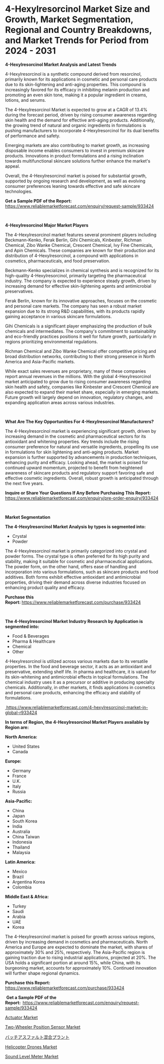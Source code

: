 <p><h1>4-Hexylresorcinol Market Size and Growth, Market Segmentation, Regional and Country Breakdowns, and Market Trends for Period from 2024 -  2031</h1></p><p><strong>4-Hexylresorcinol Market Analysis and Latest Trends</strong></p>
<p><p>4-Hexylresorcinol is a synthetic compound derived from resorcinol, primarily known for its applications in cosmetic and personal care products due to its skin-lightening and anti-aging properties. This compound is increasingly favored for its efficacy in inhibiting melanin production and promoting an even skin tone, making it a popular ingredient in creams, lotions, and serums.</p><p>The 4-Hexylresorcinol Market is expected to grow at a CAGR of 13.4% during the forecast period, driven by rising consumer awareness regarding skin health and the demand for effective anti-aging products. Additionally, the growing trend of natural and organic ingredients in formulations is pushing manufacturers to incorporate 4-Hexylresorcinol for its dual benefits of performance and safety. </p><p>Emerging markets are also contributing to market growth, as increasing disposable income enables consumers to invest in premium skincare products. Innovations in product formulations and a rising inclination towards multifunctional skincare solutions further enhance the market's appeal. </p><p>Overall, the 4-Hexylresorcinol market is poised for substantial growth, supported by ongoing research and development, as well as evolving consumer preferences leaning towards effective and safe skincare technologies.</p></p>
<p><strong>Get a Sample PDF of the Report:&nbsp;</strong> <a href="https://www.reliablemarketforecast.com/enquiry/request-sample/933424">https://www.reliablemarketforecast.com/enquiry/request-sample/933424</a></p>
<p>&nbsp;</p>
<p><strong>4-Hexylresorcinol Major Market Players</strong></p>
<p><p>The 4-Hexylresorcinol market features several prominent players including Beckmann-Kenko, Ferak Berlin, Gihi Chemicals, Kinbester, Richman Chemical, Zibo Wanke Chemical, Crescent Chemical, Ivy Fine Chemicals, and Apin Chemicals. These companies are known for their production and distribution of 4-Hexylresorcinol, a compound with applications in cosmetics, pharmaceuticals, and food preservation.</p><p>Beckmann-Kenko specializes in chemical synthesis and is recognized for its high-quality 4-Hexylresorcinol, primarily targeting the pharmaceutical industry. The company is expected to experience steady growth, driven by increasing demand for effective skin-lightening agents and antimicrobial preservatives. </p><p>Ferak Berlin, known for its innovative approaches, focuses on the cosmetic and personal care markets. The company has seen a robust market expansion due to its strong R&D capabilities, with its products rapidly gaining acceptance in various skincare formulations. </p><p>Gihi Chemicals is a significant player emphasizing the production of bulk chemicals and intermediates. The company's commitment to sustainability and eco-friendly practices positions it well for future growth, particularly in regions prioritizing environmental regulations.</p><p>Richman Chemical and Zibo Wanke Chemical offer competitive pricing and broad distribution networks, contributing to their strong presence in North America and Asia-Pacific markets. </p><p>While exact sales revenues are proprietary, many of these companies report annual revenues in the millions. With the global 4-Hexylresorcinol market anticipated to grow due to rising consumer awareness regarding skin health and safety, companies like Kinbester and Crescent Chemical are also expected to expand their market share, especially in emerging markets. Future growth will largely depend on innovation, regulatory changes, and expanding application areas across various industries.</p></p>
<p>&nbsp;</p>
<p><strong>What Are The Key Opportunities For 4-Hexylresorcinol Manufacturers?</strong></p>
<p><p>The 4-Hexylresorcinol market is experiencing significant growth, driven by increasing demand in the cosmetic and pharmaceutical sectors for its antioxidant and whitening properties. Key trends include the rising consumer preference for natural and versatile ingredients, propelling its use in formulations for skin lightening and anti-aging products. Market expansion is further supported by advancements in production techniques, enhancing purity and efficacy. Looking ahead, the market is poised for continued upward momentum, projected to benefit from heightened awareness of skincare products and regulatory support favoring safe and effective cosmetic ingredients. Overall, robust growth is anticipated through the next five years.</p></p>
<p><strong>Inquire or Share Your Questions If Any Before Purchasing This Report:</strong> <a href="https://www.reliablemarketforecast.com/enquiry/pre-order-enquiry/933424">https://www.reliablemarketforecast.com/enquiry/pre-order-enquiry/933424</a></p>
<p>&nbsp;</p>
<p><strong>Market Segmentation</strong></p>
<p><strong>The 4-Hexylresorcinol Market Analysis by types is segmented into:</strong></p>
<p><ul><li>Crystal</li><li>Powder</li></ul></p>
<p><p>The 4-Hexylresorcinol market is primarily categorized into crystal and powder forms. The crystal type is often preferred for its high purity and stability, making it suitable for cosmetic and pharmaceutical applications. The powder form, on the other hand, offers ease of handling and incorporation into various formulations, such as skincare products and food additives. Both forms exhibit effective antioxidant and antimicrobial properties, driving their demand across diverse industries focused on enhancing product quality and efficacy.</p></p>
<p><strong>Purchase this Report:&nbsp;</strong><a href="https://www.reliablemarketforecast.com/purchase/933424">https://www.reliablemarketforecast.com/purchase/933424</a></p>
<p>&nbsp;</p>
<p><strong>The 4-Hexylresorcinol Market Industry Research by Application is segmented into:</strong></p>
<p><ul><li>Food & Beverages</li><li>Pharma & Healthcare</li><li>Chemical</li><li>Other</li></ul></p>
<p><p>4-Hexylresorcinol is utilized across various markets due to its versatile properties. In the food and beverage sector, it acts as an antioxidant and preservative, extending shelf life. In pharma and healthcare, it is valued for its skin-whitening and antimicrobial effects in topical formulations. The chemical industry uses it as a precursor or additive in producing specialty chemicals. Additionally, in other markets, it finds applications in cosmetics and personal care products, enhancing the efficacy and stability of formulations.</p></p>
<p><a href="https://www.reliablemarketforecast.com/4-hexylresorcinol-market-in-global-r933424">&nbsp;https://www.reliablemarketforecast.com/4-hexylresorcinol-market-in-global-r933424</a></p>
<p><strong>In terms of Region, the 4-Hexylresorcinol Market Players available by Region are:</strong></p>
<p>
    <p> <strong> North America: </strong>
        <ul>
            <li>United States</li>
            <li>Canada</li>
        </ul>
        </p> 
    <p> <strong> Europe: </strong>
        <ul>
            <li>Germany</li>
            <li>France</li>
            <li>U.K.</li>
            <li>Italy</li>
            <li>Russia</li>
        </ul>
        </p> 
    <p> <strong> Asia-Pacific: </strong>
        <ul>
            <li>China</li>
            <li>Japan</li>
            <li>South Korea</li>
            <li>India</li>
            <li>Australia</li>
            <li>China Taiwan</li>
            <li>Indonesia</li>
            <li>Thailand</li>
            <li>Malaysia</li>
        </ul>
        </p> 
    <p> <strong> Latin America: </strong>
        <ul>
            <li>Mexico</li>
            <li>Brazil</li>
            <li>Argentina Korea</li>
            <li>Colombia</li>
        </ul>
        </p> 
    <p> <strong> Middle East & Africa: </strong>
        <ul>
            <li>Turkey</li>
            <li>Saudi</li>
            <li>Arabia</li>
            <li>UAE</li>
            <li>Korea</li>
        </ul>
    </p>
    </p>
<p><p>The 4-Hexylresorcinol market is poised for growth across various regions, driven by increasing demand in cosmetics and pharmaceuticals. North America and Europe are expected to dominate the market, with shares of approximately 30% and 25%, respectively. The Asia-Pacific region is gaining traction due to rising industrial applications, projected at 20%. The USA holds a significant portion at around 15%, while China, with its burgeoning market, accounts for approximately 10%. Continued innovation will further shape regional dynamics.</p></p>
<p><strong>Purchase this Report: </strong><a href="https://www.reliablemarketforecast.com/purchase/933424">https://www.reliablemarketforecast.com/purchase/933424</a></p>
<p>&nbsp;<strong>Get a Sample PDF of the Report:&nbsp;&nbsp;</strong><a href="https://www.reliablemarketforecast.com/enquiry/request-sample/933424">https://www.reliablemarketforecast.com/enquiry/request-sample/933424</a></p>
<p><strong></strong></p>
<p><p><a href="https://medium.com/@lanellmagettlz8m/the-actuator-market-industry-provides-a-comprehensive-and-current-analysis-of-the-sector-232d0d819652">Actuator Market</a></p><p><a href="https://issuu.com/reportprime-2/docs/two-wheeler-position-sensor-market-_b8edf83fb8ea35">Two-Wheeler Position Sensor Market</a></p><p><a href="https://medium.com/@mayeuwjvassey/batch-asphalt-mixing-plants-market-%E3%81%AF-%E3%82%B3%E3%82%B9%E3%83%88%E7%AE%A1%E7%90%86%E3%81%A8%E5%8A%B9%E7%8E%87%E5%90%91%E4%B8%8A%E3%82%92%E5%84%AA%E5%85%88%E3%81%97%E3%81%BE%E3%81%99-%E3%81%95%E3%82%89%E3%81%AB-%E5%A0%B1%E5%91%8A%E6%9B%B8%E3%81%AF%E5%B8%82%E5%A0%B4%E3%81%AE%E9%9C%80%E8%A6%81%E9%9D%A2%E3%81%A8%E4%BE%9B%E7%B5%A6%E9%9D%A2%E3%81%AE%E4%B8%A1%E6%96%B9%E3%82%92%E3%82%AB%E3%83%90%E3%83%BC%E3%81%97%E3%81%A6%E3%81%84%E3%81%BE%E3%81%99-batch-e1bc5fb8fadd">バッチアスファルト混合プラント</a></p><p><a href="https://www.linkedin.com/pulse/helicopter-drones-market-global-insights-sales-trends-2024-sztoe?trackingId=w8YfhEsMRpiooeyZNSqeEQ%3D%3D">Helicopter Drones Market</a></p><p><a href="https://medium.com/@lanellmagettlz8m/the-sound-level-meter-market-is-anticipated-to-experience-significant-growth-with-a-projected-934b6df9a4cc">Sound Level Meter Market</a></p></p>